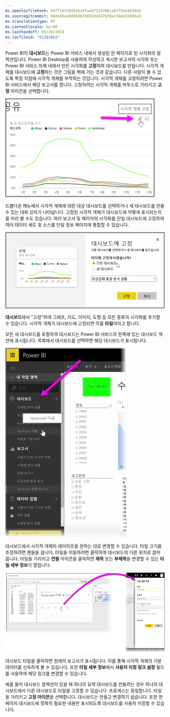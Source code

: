 ```yaml
---
ms.openlocfilehash: 94ff18339d2eb14faebf124786cab7f9ac66393e
ms.sourcegitcommit: 60dad5aa0d85db790553e537bf8ac34ee3289ba3
ms.translationtype: HT
ms.contentlocale: ko-KR
ms.lasthandoff: 05/29/2019
ms.locfileid: "61263862"
---
```

Power BI의 **대시보드**는 Power BI 서비스 내에서 생성된 한 페이지로 된 시각화의 컬렉션입니다. Power BI Desktop을 사용하여 작성하고 게시한 보고서의 시각화 또는 Power BI 서비스 자체 내에서 만든 시각화를 **고정**하여 대시보드를 만듭니다. 시각적 개체를 대시보드에 **고정**하는 것은 그림을 벽에 거는 것과 같습니다. 다른 사람이 볼 수 있도록 특정 지점에 시각적 개체를 부착하는 것입니다. 시각적 개체를 고정하려면 Power BI 서비스에서 해당 보고서를 엽니다. 고정하려는 시각적 개체를 마우스로 가리키고 **고정** 아이콘을 선택합니다.

![](media/4-2-create-configure-dashboards/4-2_1.png)

드롭다운 메뉴에서 시각적 개체에 대한 대상 대시보드를 선택하거나 새 대시보드를 만들 수 있는 대화 상자가 나타납니다. 고정된 시각적 개체가 대시보드에 어떻게 표시되는지를 미리 볼 수도 있습니다. 여러 보고서 및 페이지의 시각화를 단일 대시보드에 고정하여 여러 데이터 세트 및 소스를 단일 정보 페이지에 통합할 수 있습니다.

![](media/4-2-create-configure-dashboards/4-2_2.png)

**대시보드**에서 "고정"하여 그래프, 지도, 이미지, 도형 등 모든 종류의 시각화를 추가할 수 있습니다. 시각적 개체가 대시보드에 고정되면 이를 **타일**이라고 합니다.

모든 새 대시보드를 포함하여 대시보드는 Power BI 서비스의 왼쪽에 있는 대시보드 섹션에 표시됩니다. 목록에서 대시보드를 선택하면 해당 대시보드가 표시됩니다.

![](media/4-2-create-configure-dashboards/4-2_3.png)

대시보드에서 시각적 개체의 레이아웃을 원하는 대로 변경할 수 있습니다. 타일 크기를 조정하려면 핸들을 끕니다. 타일을 이동하려면 클릭하여 대시보드의 다른 위치로 끌어 옵니다. 타일을 가리키고 **연필** 아이콘을 클릭하면 **제목** 또는 **부제목**을 변경할 수 있는 **타일 세부 정보**가 열립니다.

![](media/4-2-create-configure-dashboards/4-2_4.png)

대시보드 타일을 클릭하면 원래의 보고서가 표시됩니다. 이를 통해 시각적 개체의 기본 데이터를 신속하게 볼 수 있습니다. 또한 **타일 세부 정보**에서 **사용자 지정 링크 설정** 필드를 사용하여 해당 링크를 변경할 수 있습니다.

예를 들어 대시보드 컬렉션이 있을 때 하나의 요약 대시보드를 만들려는 경우 하나의 대시보드에서 다른 대시보드로 타일을 고정할 수 있습니다. 프로세스는 동일합니다. 타일을 가리키고 **고정 아이콘**을 선택합니다. 대시보드는 만들고 변경하기 쉽습니다. 또한 한 페이지 대시보드에 정확히 필요한 내용만 표시되도록 대시보드를 사용자 지정할 수 있습니다.

